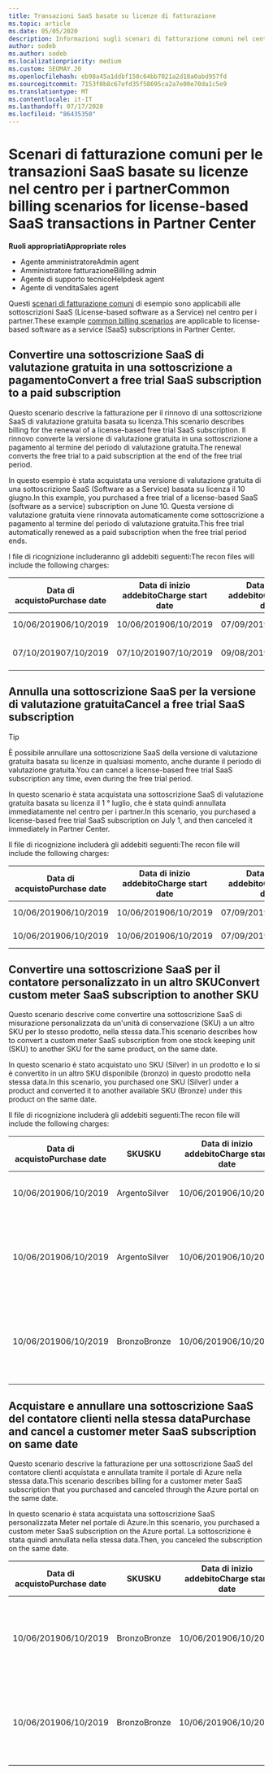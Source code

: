 ```yaml
---
title: Transazioni SaaS basate su licenze di fatturazione
ms.topic: article
ms.date: 05/05/2020
description: Informazioni sugli scenari di fatturazione comuni nel centro per i partner per le transazioni SaaS basate su licenze.
author: sodeb
ms.author: sodeb
ms.localizationpriority: medium
ms.custom: SEOMAY.20
ms.openlocfilehash: eb98a45a1ddbf150c64bb7021a2d18a0abd957fd
ms.sourcegitcommit: 7153f0b8c67efd35f58695ca2a7e00e70da1c5e9
ms.translationtype: MT
ms.contentlocale: it-IT
ms.lasthandoff: 07/17/2020
ms.locfileid: "86435350"
---
```

# <a name="common-billing-scenarios-for-license-based-saas-transactions-in-partner-center"></a><span data-ttu-id="2e812-103">Scenari di fatturazione comuni per le transazioni SaaS basate su licenze nel centro per i partner</span><span class="sxs-lookup"><span data-stu-id="2e812-103">Common billing scenarios for license-based SaaS transactions in Partner Center</span></span>

<span data-ttu-id="2e812-104">**Ruoli appropriati**</span><span class="sxs-lookup"><span data-stu-id="2e812-104">**Appropriate roles**</span></span>

- <span data-ttu-id="2e812-105">Agente amministratore</span><span class="sxs-lookup"><span data-stu-id="2e812-105">Admin agent</span></span>
- <span data-ttu-id="2e812-106">Amministratore fatturazione</span><span class="sxs-lookup"><span data-stu-id="2e812-106">Billing admin</span></span>
- <span data-ttu-id="2e812-107">Agente di supporto tecnico</span><span class="sxs-lookup"><span data-stu-id="2e812-107">Helpdesk agent</span></span>
- <span data-ttu-id="2e812-108">Agente di vendita</span><span class="sxs-lookup"><span data-stu-id="2e812-108">Sales agent</span></span>


<span data-ttu-id="2e812-109">Questi [scenari di fatturazione comuni](common-billing-scenarios.md) di esempio sono applicabili alle sottoscrizioni SaaS (License-based software as a Service) nel centro per i partner.</span><span class="sxs-lookup"><span data-stu-id="2e812-109">These example [common billing scenarios](common-billing-scenarios.md) are applicable to license-based software as a service (SaaS) subscriptions in Partner Center.</span></span>

## <a name="convert-a-free-trial-saas-subscription-to-a-paid-subscription"></a><span data-ttu-id="2e812-110">Convertire una sottoscrizione SaaS di valutazione gratuita in una sottoscrizione a pagamento</span><span class="sxs-lookup"><span data-stu-id="2e812-110">Convert a free trial SaaS subscription to a paid subscription</span></span>

<span data-ttu-id="2e812-111">Questo scenario descrive la fatturazione per il rinnovo di una sottoscrizione SaaS di valutazione gratuita basata su licenza.</span><span class="sxs-lookup"><span data-stu-id="2e812-111">This scenario describes billing for the renewal of a license-based free trial SaaS subscription.</span></span> <span data-ttu-id="2e812-112">Il rinnovo converte la versione di valutazione gratuita in una sottoscrizione a pagamento al termine del periodo di valutazione gratuita.</span><span class="sxs-lookup"><span data-stu-id="2e812-112">The renewal converts the free trial to a paid subscription at the end of the free trial period.</span></span>

<span data-ttu-id="2e812-113">In questo esempio è stata acquistata una versione di valutazione gratuita di una sottoscrizione SaaS (Software as a Service) basata su licenza il 10 giugno.</span><span class="sxs-lookup"><span data-stu-id="2e812-113">In this example, you purchased a free trial of a license-based SaaS (software as a service) subscription on June 10.</span></span> <span data-ttu-id="2e812-114">Questa versione di valutazione gratuita viene rinnovata automaticamente come sottoscrizione a pagamento al termine del periodo di valutazione gratuita.</span><span class="sxs-lookup"><span data-stu-id="2e812-114">This free trial automatically renewed as a paid subscription when the free trial period ends.</span></span>

<span data-ttu-id="2e812-115">I file di ricognizione includeranno gli addebiti seguenti:</span><span class="sxs-lookup"><span data-stu-id="2e812-115">The recon files will include the following charges:</span></span>

| <span data-ttu-id="2e812-116">Data di acquisto</span><span class="sxs-lookup"><span data-stu-id="2e812-116">Purchase date</span></span> | <span data-ttu-id="2e812-117">Data di inizio addebito</span><span class="sxs-lookup"><span data-stu-id="2e812-117">Charge start date</span></span> | <span data-ttu-id="2e812-118">Data di fine addebito</span><span class="sxs-lookup"><span data-stu-id="2e812-118">Charge end date</span></span> | <span data-ttu-id="2e812-119">Prezzo unitario</span><span class="sxs-lookup"><span data-stu-id="2e812-119">Unit price</span></span> | <span data-ttu-id="2e812-120">Quantità unità</span><span class="sxs-lookup"><span data-stu-id="2e812-120">Unit quantity</span></span> | <span data-ttu-id="2e812-121">Importo totale</span><span class="sxs-lookup"><span data-stu-id="2e812-121">Total amount</span></span> | <span data-ttu-id="2e812-122">Tipo di addebito</span><span class="sxs-lookup"><span data-stu-id="2e812-122">Charge type</span></span> | <span data-ttu-id="2e812-123">Descrizione della sottoscrizione</span><span class="sxs-lookup"><span data-stu-id="2e812-123">Subscription description</span></span> |
| ------------- | ----------------- | --------------- | ---------- | ------------- | ------------ | ----------- | ----------------- |
| <span data-ttu-id="2e812-124">10/06/2019</span><span class="sxs-lookup"><span data-stu-id="2e812-124">06/10/2019</span></span> | <span data-ttu-id="2e812-125">10/06/2019</span><span class="sxs-lookup"><span data-stu-id="2e812-125">06/10/2019</span></span> | <span data-ttu-id="2e812-126">07/09/2019</span><span class="sxs-lookup"><span data-stu-id="2e812-126">07/09/2019</span></span> | <span data-ttu-id="2e812-127">$ 0</span><span class="sxs-lookup"><span data-stu-id="2e812-127">$0</span></span> | <span data-ttu-id="2e812-128">1</span><span class="sxs-lookup"><span data-stu-id="2e812-128">1</span></span> | <span data-ttu-id="2e812-129">$ 0</span><span class="sxs-lookup"><span data-stu-id="2e812-129">$0</span></span> | <span data-ttu-id="2e812-130">Nuovo</span><span class="sxs-lookup"><span data-stu-id="2e812-130">New</span></span> | <span data-ttu-id="2e812-131">Versione di prova gratuita</span><span class="sxs-lookup"><span data-stu-id="2e812-131">Free trial</span></span> |
| <span data-ttu-id="2e812-132">07/10/2019</span><span class="sxs-lookup"><span data-stu-id="2e812-132">07/10/2019</span></span> | <span data-ttu-id="2e812-133">07/10/2019</span><span class="sxs-lookup"><span data-stu-id="2e812-133">07/10/2019</span></span> | <span data-ttu-id="2e812-134">09/08/2019</span><span class="sxs-lookup"><span data-stu-id="2e812-134">08/09/2019</span></span> | <span data-ttu-id="2e812-135">$ 2</span><span class="sxs-lookup"><span data-stu-id="2e812-135">$2</span></span> | <span data-ttu-id="2e812-136">1</span><span class="sxs-lookup"><span data-stu-id="2e812-136">1</span></span> | <span data-ttu-id="2e812-137">$ 2</span><span class="sxs-lookup"><span data-stu-id="2e812-137">$2</span></span> | <span data-ttu-id="2e812-138">Renew</span><span class="sxs-lookup"><span data-stu-id="2e812-138">Renew</span></span> | <span data-ttu-id="2e812-139">Sottoscrizione a pagamento</span><span class="sxs-lookup"><span data-stu-id="2e812-139">Paid subscription</span></span> |

## <a name="cancel-a-free-trial-saas-subscription"></a><span data-ttu-id="2e812-140">Annulla una sottoscrizione SaaS per la versione di valutazione gratuita</span><span class="sxs-lookup"><span data-stu-id="2e812-140">Cancel a free trial SaaS subscription</span></span>

> [!TIP]
> <span data-ttu-id="2e812-141">È possibile annullare una sottoscrizione SaaS della versione di valutazione gratuita basata su licenze in qualsiasi momento, anche durante il periodo di valutazione gratuita.</span><span class="sxs-lookup"><span data-stu-id="2e812-141">You can cancel a license-based free trial SaaS subscription any time, even during the free trial period.</span></span>

<span data-ttu-id="2e812-142">In questo scenario è stata acquistata una sottoscrizione SaaS di valutazione gratuita basata su licenza il 1 ° luglio, che è stata quindi annullata immediatamente nel centro per i partner.</span><span class="sxs-lookup"><span data-stu-id="2e812-142">In this scenario, you purchased a license-based free trial SaaS subscription on July 1, and then canceled it immediately in Partner Center.</span></span>

<span data-ttu-id="2e812-143">Il file di ricognizione includerà gli addebiti seguenti:</span><span class="sxs-lookup"><span data-stu-id="2e812-143">The recon file will include the following charges:</span></span>

| <span data-ttu-id="2e812-144">Data di acquisto</span><span class="sxs-lookup"><span data-stu-id="2e812-144">Purchase date</span></span> | <span data-ttu-id="2e812-145">Data di inizio addebito</span><span class="sxs-lookup"><span data-stu-id="2e812-145">Charge start date</span></span> | <span data-ttu-id="2e812-146">Data di fine addebito</span><span class="sxs-lookup"><span data-stu-id="2e812-146">Charge end date</span></span> | <span data-ttu-id="2e812-147">Prezzo unitario</span><span class="sxs-lookup"><span data-stu-id="2e812-147">Unit price</span></span> | <span data-ttu-id="2e812-148">Quantità unità</span><span class="sxs-lookup"><span data-stu-id="2e812-148">Unit quantity</span></span> | <span data-ttu-id="2e812-149">Importo totale</span><span class="sxs-lookup"><span data-stu-id="2e812-149">Total amount</span></span> | <span data-ttu-id="2e812-150">Tipo di addebito</span><span class="sxs-lookup"><span data-stu-id="2e812-150">Charge type</span></span> | <span data-ttu-id="2e812-151">Descrizione della sottoscrizione</span><span class="sxs-lookup"><span data-stu-id="2e812-151">Subscription description</span></span> |
| ------------- | ----------------- | --------------- | ---------- | ------------- | ------------ | ----------- | ----------------- |
| <span data-ttu-id="2e812-152">10/06/2019</span><span class="sxs-lookup"><span data-stu-id="2e812-152">06/10/2019</span></span> | <span data-ttu-id="2e812-153">10/06/2019</span><span class="sxs-lookup"><span data-stu-id="2e812-153">06/10/2019</span></span> | <span data-ttu-id="2e812-154">07/09/2019</span><span class="sxs-lookup"><span data-stu-id="2e812-154">07/09/2019</span></span> | <span data-ttu-id="2e812-155">$ 0</span><span class="sxs-lookup"><span data-stu-id="2e812-155">$0</span></span> | <span data-ttu-id="2e812-156">11</span><span class="sxs-lookup"><span data-stu-id="2e812-156">11</span></span> | <span data-ttu-id="2e812-157">$ 0</span><span class="sxs-lookup"><span data-stu-id="2e812-157">$0</span></span> | <span data-ttu-id="2e812-158">Nuovo</span><span class="sxs-lookup"><span data-stu-id="2e812-158">New</span></span> | <span data-ttu-id="2e812-159">Versione di prova gratuita</span><span class="sxs-lookup"><span data-stu-id="2e812-159">Free trial</span></span> |
| <span data-ttu-id="2e812-160">10/06/2019</span><span class="sxs-lookup"><span data-stu-id="2e812-160">06/10/2019</span></span> | <span data-ttu-id="2e812-161">10/06/2019</span><span class="sxs-lookup"><span data-stu-id="2e812-161">06/10/2019</span></span> | <span data-ttu-id="2e812-162">07/09/2019</span><span class="sxs-lookup"><span data-stu-id="2e812-162">07/09/2019</span></span> | <span data-ttu-id="2e812-163">$ 0</span><span class="sxs-lookup"><span data-stu-id="2e812-163">$0</span></span> | <span data-ttu-id="2e812-164">11</span><span class="sxs-lookup"><span data-stu-id="2e812-164">11</span></span> | <span data-ttu-id="2e812-165">$ 0</span><span class="sxs-lookup"><span data-stu-id="2e812-165">$0</span></span> | <span data-ttu-id="2e812-166">Annulla</span><span class="sxs-lookup"><span data-stu-id="2e812-166">Cancel</span></span> | <span data-ttu-id="2e812-167">Versione di prova gratuita</span><span class="sxs-lookup"><span data-stu-id="2e812-167">Free trial</span></span> |

## <a name="convert-custom-meter-saas-subscription-to-another-sku"></a><span data-ttu-id="2e812-168">Convertire una sottoscrizione SaaS per il contatore personalizzato in un altro SKU</span><span class="sxs-lookup"><span data-stu-id="2e812-168">Convert custom meter SaaS subscription to another SKU</span></span>

<span data-ttu-id="2e812-169">Questo scenario descrive come convertire una sottoscrizione SaaS di misurazione personalizzata da un'unità di conservazione (SKU) a un altro SKU per lo stesso prodotto, nella stessa data.</span><span class="sxs-lookup"><span data-stu-id="2e812-169">This scenario describes how to convert a custom meter SaaS subscription from one stock keeping unit (SKU) to another SKU for the same product, on the same date.</span></span>

<span data-ttu-id="2e812-170">In questo scenario è stato acquistato uno SKU (Silver) in un prodotto e lo si è convertito in un altro SKU disponibile (bronzo) in questo prodotto nella stessa data.</span><span class="sxs-lookup"><span data-stu-id="2e812-170">In this scenario, you purchased one SKU (Silver) under a product and converted it to another available SKU (Bronze) under this product on the same date.</span></span>

<span data-ttu-id="2e812-171">Il file di ricognizione includerà gli addebiti seguenti:</span><span class="sxs-lookup"><span data-stu-id="2e812-171">The recon file will include the following charges:</span></span>

| <span data-ttu-id="2e812-172">Data di acquisto</span><span class="sxs-lookup"><span data-stu-id="2e812-172">Purchase date</span></span> | <span data-ttu-id="2e812-173">SKU</span><span class="sxs-lookup"><span data-stu-id="2e812-173">SKU</span></span> | <span data-ttu-id="2e812-174">Data di inizio addebito</span><span class="sxs-lookup"><span data-stu-id="2e812-174">Charge start date</span></span> | <span data-ttu-id="2e812-175">Data di fine addebito</span><span class="sxs-lookup"><span data-stu-id="2e812-175">Charge end date</span></span> | <span data-ttu-id="2e812-176">Prezzo unitario</span><span class="sxs-lookup"><span data-stu-id="2e812-176">Unit price</span></span> | <span data-ttu-id="2e812-177">Quantità unità</span><span class="sxs-lookup"><span data-stu-id="2e812-177">Unit quantity</span></span> | <span data-ttu-id="2e812-178">Importo totale</span><span class="sxs-lookup"><span data-stu-id="2e812-178">Total amount</span></span> | <span data-ttu-id="2e812-179">Tipo di addebito</span><span class="sxs-lookup"><span data-stu-id="2e812-179">Charge type</span></span> | <span data-ttu-id="2e812-180">Descrizione della sottoscrizione</span><span class="sxs-lookup"><span data-stu-id="2e812-180">Subscription description</span></span> |
| ------------- | ----------------- | ----------------- | --------------- | ---------- | ------------- | ------------ | ----------- | ----------------- |
| <span data-ttu-id="2e812-181">10/06/2019</span><span class="sxs-lookup"><span data-stu-id="2e812-181">06/10/2019</span></span> | <span data-ttu-id="2e812-182">Argento</span><span class="sxs-lookup"><span data-stu-id="2e812-182">Silver</span></span> | <span data-ttu-id="2e812-183">10/06/2019</span><span class="sxs-lookup"><span data-stu-id="2e812-183">06/10/2019</span></span> | <span data-ttu-id="2e812-184">10/06/2019</span><span class="sxs-lookup"><span data-stu-id="2e812-184">06/10/2019</span></span> | <span data-ttu-id="2e812-185">$ 20</span><span class="sxs-lookup"><span data-stu-id="2e812-185">$20</span></span> | <span data-ttu-id="2e812-186">1</span><span class="sxs-lookup"><span data-stu-id="2e812-186">1</span></span> | <span data-ttu-id="2e812-187">$ 20</span><span class="sxs-lookup"><span data-stu-id="2e812-187">$20</span></span> | <span data-ttu-id="2e812-188">Nuovo</span><span class="sxs-lookup"><span data-stu-id="2e812-188">New</span></span> | <span data-ttu-id="2e812-189">Sottoscrizione SaaS del contatore personalizzato</span><span class="sxs-lookup"><span data-stu-id="2e812-189">Custom meter SaaS subscription</span></span> |
| <span data-ttu-id="2e812-190">10/06/2019</span><span class="sxs-lookup"><span data-stu-id="2e812-190">06/10/2019</span></span> | <span data-ttu-id="2e812-191">Argento</span><span class="sxs-lookup"><span data-stu-id="2e812-191">Silver</span></span> | <span data-ttu-id="2e812-192">10/06/2019</span><span class="sxs-lookup"><span data-stu-id="2e812-192">06/10/2019</span></span> | <span data-ttu-id="2e812-193">10/06/2019</span><span class="sxs-lookup"><span data-stu-id="2e812-193">06/10/2019</span></span> | <span data-ttu-id="2e812-194">$ 20</span><span class="sxs-lookup"><span data-stu-id="2e812-194">$20</span></span> | <span data-ttu-id="2e812-195">1</span><span class="sxs-lookup"><span data-stu-id="2e812-195">1</span></span> | <span data-ttu-id="2e812-196">-$20</span><span class="sxs-lookup"><span data-stu-id="2e812-196">-$20</span></span> | <span data-ttu-id="2e812-197">Conversione</span><span class="sxs-lookup"><span data-stu-id="2e812-197">Convert</span></span> | <span data-ttu-id="2e812-198">Rifatturato in base alla sottoscrizione SaaS personalizzata del contatore</span><span class="sxs-lookup"><span data-stu-id="2e812-198">Prorated rebill for custom meter SaaS subscription</span></span> |
| <span data-ttu-id="2e812-199">10/06/2019</span><span class="sxs-lookup"><span data-stu-id="2e812-199">06/10/2019</span></span> | <span data-ttu-id="2e812-200">Bronzo</span><span class="sxs-lookup"><span data-stu-id="2e812-200">Bronze</span></span> | <span data-ttu-id="2e812-201">10/06/2019</span><span class="sxs-lookup"><span data-stu-id="2e812-201">06/10/2019</span></span> | <span data-ttu-id="2e812-202">10/06/2019</span><span class="sxs-lookup"><span data-stu-id="2e812-202">06/10/2019</span></span> | <span data-ttu-id="2e812-203">$10</span><span class="sxs-lookup"><span data-stu-id="2e812-203">$10</span></span> | <span data-ttu-id="2e812-204">1</span><span class="sxs-lookup"><span data-stu-id="2e812-204">1</span></span> | <span data-ttu-id="2e812-205">$10</span><span class="sxs-lookup"><span data-stu-id="2e812-205">$10</span></span> | <span data-ttu-id="2e812-206">Conversione</span><span class="sxs-lookup"><span data-stu-id="2e812-206">Convert</span></span> | <span data-ttu-id="2e812-207">Sottoscrizione SaaS del contatore personalizzato</span><span class="sxs-lookup"><span data-stu-id="2e812-207">Custom meter SaaS subscription</span></span> |

## <a name="purchase-and-cancel-a-customer-meter-saas-subscription-on-same-date"></a><span data-ttu-id="2e812-208">Acquistare e annullare una sottoscrizione SaaS del contatore clienti nella stessa data</span><span class="sxs-lookup"><span data-stu-id="2e812-208">Purchase and cancel a customer meter SaaS subscription on same date</span></span>

<span data-ttu-id="2e812-209">Questo scenario descrive la fatturazione per una sottoscrizione SaaS del contatore clienti acquistata e annullata tramite il portale di Azure nella stessa data.</span><span class="sxs-lookup"><span data-stu-id="2e812-209">This scenario describes billing for a customer meter SaaS subscription that you purchased and canceled through the Azure portal on the same date.</span></span>

<span data-ttu-id="2e812-210">In questo scenario è stata acquistata una sottoscrizione SaaS personalizzata Meter nel portale di Azure.</span><span class="sxs-lookup"><span data-stu-id="2e812-210">In this scenario, you purchased a custom meter SaaS subscription on the Azure portal.</span></span> <span data-ttu-id="2e812-211">La sottoscrizione è stata quindi annullata nella stessa data.</span><span class="sxs-lookup"><span data-stu-id="2e812-211">Then, you canceled the subscription on the same date.</span></span>

| <span data-ttu-id="2e812-212">Data di acquisto</span><span class="sxs-lookup"><span data-stu-id="2e812-212">Purchase date</span></span> | <span data-ttu-id="2e812-213">SKU</span><span class="sxs-lookup"><span data-stu-id="2e812-213">SKU</span></span> | <span data-ttu-id="2e812-214">Data di inizio addebito</span><span class="sxs-lookup"><span data-stu-id="2e812-214">Charge start date</span></span> | <span data-ttu-id="2e812-215">Data di fine addebito</span><span class="sxs-lookup"><span data-stu-id="2e812-215">Charge end date</span></span> | <span data-ttu-id="2e812-216">Prezzo unitario</span><span class="sxs-lookup"><span data-stu-id="2e812-216">Unit price</span></span> | <span data-ttu-id="2e812-217">Quantità unità</span><span class="sxs-lookup"><span data-stu-id="2e812-217">Unit quantity</span></span> | <span data-ttu-id="2e812-218">Importo totale</span><span class="sxs-lookup"><span data-stu-id="2e812-218">Total amount</span></span> | <span data-ttu-id="2e812-219">Tipo di addebito</span><span class="sxs-lookup"><span data-stu-id="2e812-219">Charge type</span></span> | <span data-ttu-id="2e812-220">Descrizione della sottoscrizione</span><span class="sxs-lookup"><span data-stu-id="2e812-220">Subscription description</span></span> |
| ------------- | ------------- |----------------- | --------------- | ---------- | ------------- | ------------ | ----------- | ----------------- |
| <span data-ttu-id="2e812-221">10/06/2019</span><span class="sxs-lookup"><span data-stu-id="2e812-221">06/10/2019</span></span> | <span data-ttu-id="2e812-222">Bronzo</span><span class="sxs-lookup"><span data-stu-id="2e812-222">Bronze</span></span> | <span data-ttu-id="2e812-223">10/06/2019</span><span class="sxs-lookup"><span data-stu-id="2e812-223">06/10/2019</span></span> | <span data-ttu-id="2e812-224">10/06/2019</span><span class="sxs-lookup"><span data-stu-id="2e812-224">06/10/2019</span></span> | <span data-ttu-id="2e812-225">$10</span><span class="sxs-lookup"><span data-stu-id="2e812-225">$10</span></span> | <span data-ttu-id="2e812-226">1</span><span class="sxs-lookup"><span data-stu-id="2e812-226">1</span></span> | <span data-ttu-id="2e812-227">$10</span><span class="sxs-lookup"><span data-stu-id="2e812-227">$10</span></span> | <span data-ttu-id="2e812-228">Nuovo</span><span class="sxs-lookup"><span data-stu-id="2e812-228">New</span></span> | <span data-ttu-id="2e812-229">Sottoscrizione SaaS del contatore personalizzato</span><span class="sxs-lookup"><span data-stu-id="2e812-229">Custom meter SaaS subscription</span></span> |
| <span data-ttu-id="2e812-230">10/06/2019</span><span class="sxs-lookup"><span data-stu-id="2e812-230">06/10/2019</span></span> | <span data-ttu-id="2e812-231">Bronzo</span><span class="sxs-lookup"><span data-stu-id="2e812-231">Bronze</span></span> | <span data-ttu-id="2e812-232">10/06/2019</span><span class="sxs-lookup"><span data-stu-id="2e812-232">06/10/2019</span></span> | <span data-ttu-id="2e812-233">10/06/2019</span><span class="sxs-lookup"><span data-stu-id="2e812-233">06/10/2019</span></span> | <span data-ttu-id="2e812-234">$10</span><span class="sxs-lookup"><span data-stu-id="2e812-234">$10</span></span> | <span data-ttu-id="2e812-235">1</span><span class="sxs-lookup"><span data-stu-id="2e812-235">1</span></span> | <span data-ttu-id="2e812-236">-$10</span><span class="sxs-lookup"><span data-stu-id="2e812-236">-$10</span></span> | <span data-ttu-id="2e812-237">CancelImmediate</span><span class="sxs-lookup"><span data-stu-id="2e812-237">CancelImmediate</span></span> | <span data-ttu-id="2e812-238">Sottoscrizione SaaS del contatore personalizzato</span><span class="sxs-lookup"><span data-stu-id="2e812-238">Custom meter SaaS subscription</span></span> |
